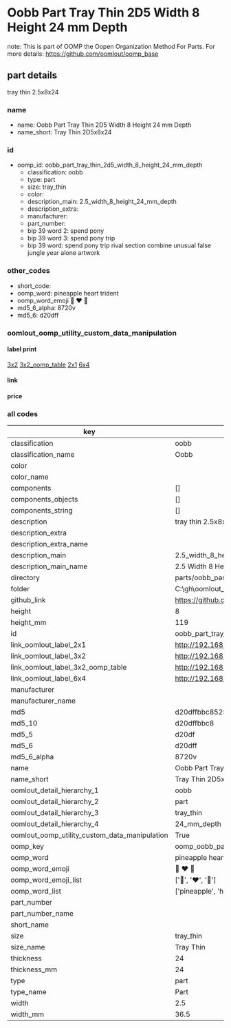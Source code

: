 # Oobb Part Tray Thin 2D5 Width 8 Height 24 mm Depth  

note: This is part of OOMP the Oopen Organization Method For Parts. For more details: https://github.com/oomlout/oomp_base

##  part details
  



tray thin 2.5x8x24



### name
* name: Oobb Part Tray Thin 2D5 Width 8 Height 24 mm Depth
* name_short: Tray Thin 2D5x8x24 
### id
* oomp_id: oobb_part_tray_thin_2d5_width_8_height_24_mm_depth
  * classification: oobb
  * type: part
  * size: tray_thin
  * color: 
  * description_main: 2.5_width_8_height_24_mm_depth
  * description_extra: 
  * manufacturer: 
  * part_number: 
  * bip 39 word 2: spend pony
  * bip 39 word 3: spend pony trip
  * bip 39 word: spend pony trip rival section combine unusual false jungle year alone artwork

### other_codes
* short_code: 
* oomp_word: pineapple heart trident
* oomp_word_emoji :pineapple: :heart: :trident:
* md5_6_alpha: 8720v
* md5_6: d20dff






### oomlout_oomp_utility_custom_data_manipulation
#### label print
[3x2](http://192.168.1.245:1112/?label=oomp%208720v)
[3x2_oomp_table](http://192.168.1.108:1112/?label=oomp%208720v)
[2x1](http://192.168.1.242:1112/?label=oomp%208720v)
[6x4](http://192.168.1.55:1112/?label=oomp%208720v)    

#### link

                              

#### price







### all codes 
| key | value |  
| --- | --- |  
| classification | oobb |  
| classification_name | Oobb |  
| color |  |  
| color_name |  |  
| components | [] |  
| components_objects | [] |  
| components_string | [] |  
| description | tray thin 2.5x8x24 |  
| description_extra |  |  
| description_extra_name |  |  
| description_main | 2.5_width_8_height_24_mm_depth |  
| description_main_name | 2.5 Width 8 Height 24 mm Depth |  
| directory | parts/oobb_part_tray_thin_2d5_width_8_height_24_mm_depth |  
| folder | C:\gh\oomlout_oobb_version_4_generated_parts\parts\oobb_part_tray_thin_2d5_width_8_height_24_mm_depth |  
| github_link | https://github.com/oomlout/oomlout_oomp_part_src/tree/main/parts/oobb_part_tray_thin_2d5_width_8_height_24_mm_depth |  
| height | 8 |  
| height_mm | 119 |  
| id | oobb_part_tray_thin_2d5_width_8_height_24_mm_depth |  
| link_oomlout_label_2x1 | http://192.168.1.242:1112/?label=oomp%208720v |  
| link_oomlout_label_3x2 | http://192.168.1.245:1112/?label=oomp%208720v |  
| link_oomlout_label_3x2_oomp_table | http://192.168.1.108:1112/?label=oomp%208720v |  
| link_oomlout_label_6x4 | http://192.168.1.55:1112/?label=oomp%208720v |  
| manufacturer |  |  
| manufacturer_name |  |  
| md5 | d20dffbbc8525dc8b7e15babd1a9fe8a |  
| md5_10 | d20dffbbc8 |  
| md5_5 | d20df |  
| md5_6 | d20dff |  
| md5_6_alpha | 8720v |  
| name | Oobb Part Tray Thin 2D5 Width 8 Height 24 mm Depth |  
| name_short | Tray Thin 2D5x8x24  |  
| oomlout_detail_hierarchy_1 | oobb |  
| oomlout_detail_hierarchy_2 | part |  
| oomlout_detail_hierarchy_3 | tray_thin |  
| oomlout_detail_hierarchy_4 | 24_mm_depth |  
| oomlout_oomp_utility_custom_data_manipulation | True |  
| oomp_key | oomp_oobb_part_tray_thin_2d5_width_8_height_24_mm_depth |  
| oomp_word | pineapple heart trident |  
| oomp_word_emoji | :pineapple: :heart: :trident: |  
| oomp_word_emoji_list | [':pineapple:', ':heart:', ':trident:'] |  
| oomp_word_list | ['pineapple', 'heart', 'trident'] |  
| part_number |  |  
| part_number_name |  |  
| short_name |  |  
| size | tray_thin |  
| size_name | Tray Thin |  
| thickness | 24 |  
| thickness_mm | 24 |  
| type | part |  
| type_name | Part |  
| width | 2.5 |  
| width_mm | 36.5 |  
